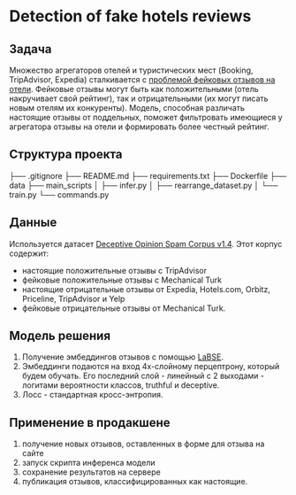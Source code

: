 # Detection of fake hotels reviews

## Задача
Множество агрегаторов отелей и туристических мест (Booking, TripAdvisor, Expedia) сталкивается с [проблемой фейковых отзывов на отели](https://www.phocuswire.com/Booking-Expedia-Tripadvisor-form-coalition-to-fight-fake-reviews).
Фейковые отзывы могут быть как положительными (отель накручивает свой рейтинг), так и отрицательными (их могут писать новым отелям их конкуренты).
Модель, способная различать настоящие отзывы от поддельных, поможет фильтровать имеющиеся у агрегатора отзывы на отели и формировать более честный рейтинг.


## Структура проекта

├── .gitignore
├── README.md
├── requirements.txt
├── Dockerfile
├── data
├── main_scripts
│   ├── infer.py
│   ├── rearrange_dataset.py
│   └── train.py
└── commands.py


## Данные
Используется датасет [Deceptive Opinion Spam Corpus v1.4](https://myleott.com/op-spam.html).
Этот корпус содержит:
 - настоящие положительные отзывы с TripAdvisor 
 - фейковые положительные отзывы с Mechanical Turk 
 - настоящие отрицательные отзывы от Expedia, Hotels.com, Orbitz, Priceline, TripAdvisor и Yelp 
 - фейковые отрицательные отзывы от Mechanical Turk.

## Модель решения
1) Получение эмбеддингов отзывов с помощью [LaBSE](https://huggingface.co/sentence-transformers/LaBSE).
2) Эмбеддинги подаются на вход 4х-слойному перцептрону, который будем обучать. Его последний слой  - линейный с 2 выходами - логитами вероятности классов, truthful и deceptive.
4) Лосс - стандартная кросс-энтропия.

## Применение в продакшене
1) получение новых отзывов, оставленных в форме для отзыва на сайте
2) запуск скрипта инференса модели
3) сохранение результатов на сервере
4) публикация отзывов, классифицированных как настоящие.
